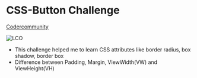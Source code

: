 # CSS-Button Challenge
 [Codercommunity](web.codercommunity.io)
  




 ![LCO](https://learncodeonline.in/mascot.png)

- This challenge helped me to learn CSS attributes like border radius, box shadow, border box
- Difference between Padding, Margin, ViewWidth(VW) and ViewHeight(VH)

